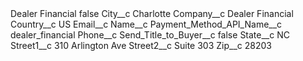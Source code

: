 <?xml version="1.0" encoding="UTF-8"?>
<CustomMetadata xmlns="http://soap.sforce.com/2006/04/metadata" xmlns:xsi="http://www.w3.org/2001/XMLSchema-instance" xmlns:xsd="http://www.w3.org/2001/XMLSchema">
    <label>Dealer Financial</label>
    <protected>false</protected>
    <values>
        <field>City__c</field>
        <value xsi:type="xsd:string">Charlotte</value>
    </values>
    <values>
        <field>Company__c</field>
        <value xsi:type="xsd:string">Dealer Financial</value>
    </values>
    <values>
        <field>Country__c</field>
        <value xsi:type="xsd:string">US</value>
    </values>
    <values>
        <field>Email__c</field>
        <value xsi:nil="true"/>
    </values>
    <values>
        <field>Name__c</field>
        <value xsi:nil="true"/>
    </values>
    <values>
        <field>Payment_Method_API_Name__c</field>
        <value xsi:type="xsd:string">dealer_financial</value>
    </values>
    <values>
        <field>Phone__c</field>
        <value xsi:nil="true"/>
    </values>
    <values>
        <field>Send_Title_to_Buyer__c</field>
        <value xsi:type="xsd:boolean">false</value>
    </values>
    <values>
        <field>State__c</field>
        <value xsi:type="xsd:string">NC</value>
    </values>
    <values>
        <field>Street1__c</field>
        <value xsi:type="xsd:string">310 Arlington Ave</value>
    </values>
    <values>
        <field>Street2__c</field>
        <value xsi:type="xsd:string">Suite 303</value>
    </values>
    <values>
        <field>Zip__c</field>
        <value xsi:type="xsd:string">28203</value>
    </values>
</CustomMetadata>
